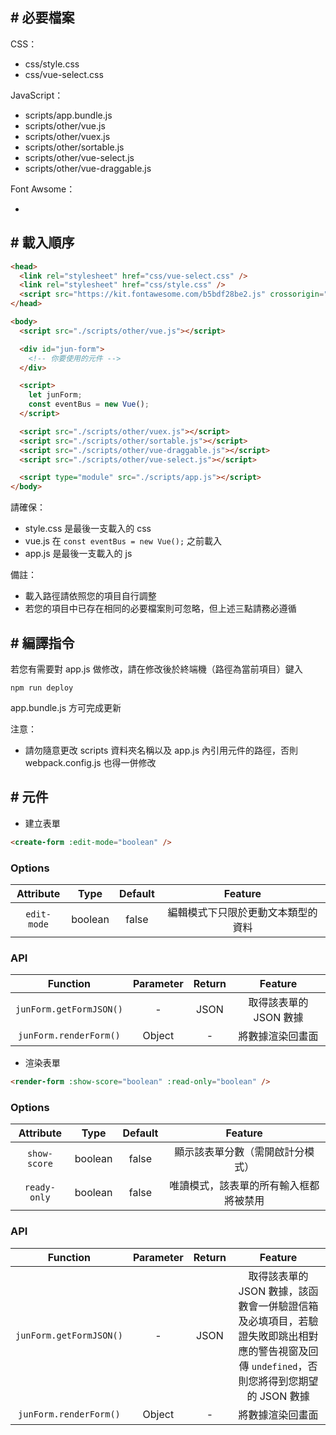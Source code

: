 ## # 必要檔案

CSS：
  - css/style.css
  - css/vue-select.css
  
JavaScript：
  - scripts/app.bundle.js
  - scripts/other/vue.js
  - scripts/other/vuex.js
  - scripts/other/sortable.js
  - scripts/other/vue-select.js
  - scripts/other/vue-draggable.js
  
Font Awsome：
  - <script src="https://kit.fontawesome.com/b5bdf28be2.js" crossorigin="anonymous"></script>
  
## # 載入順序

```html
<head>
  <link rel="stylesheet" href="css/vue-select.css" />
  <link rel="stylesheet" href="css/style.css" />
  <script src="https://kit.fontawesome.com/b5bdf28be2.js" crossorigin="anonymous"></script>
</head>

<body>
  <script src="./scripts/other/vue.js"></script>

  <div id="jun-form">
    <!-- 你要使用的元件 -->
  </div>

  <script>
    let junForm;
    const eventBus = new Vue();
  </script>

  <script src="./scripts/other/vuex.js"></script>
  <script src="./scripts/other/sortable.js"></script>
  <script src="./scripts/other/vue-draggable.js"></script>
  <script src="./scripts/other/vue-select.js"></script>

  <script type="module" src="./scripts/app.js"></script>
</body>
```

請確保：
- style.css 是最後一支載入的 css
- vue.js 在 `const eventBus = new Vue();` 之前載入
- app.js 是最後一支載入的 js

備註：
- 載入路徑請依照您的項目自行調整
- 若您的項目中已存在相同的必要檔案則可忽略，但上述三點請務必遵循

## # 編譯指令

若您有需要對 app.js 做修改，請在修改後於終端機（路徑為當前項目）鍵入

    npm run deploy

app.bundle.js 方可完成更新

注意：

- 請勿隨意更改 scripts 資料夾名稱以及 app.js 內引用元件的路徑，否則 webpack.config.js 也得一併修改

## # 元件

- 建立表單

```html
<create-form :edit-mode="boolean" />
```

### Options

| Attribute   | Type    | Default | Feature                         |
|:-----------:|:-------:|:-------:|:-------------------------------:|
| `edit-mode` | boolean | false   | 編輯模式下只限於更動文本類型的資料 |

### API

| Function                | Parameter | Return | Feature               |
|:-----------------------:|:---------:|:------:|:---------------------:|
| `junForm.getFormJSON()` | -         | JSON   | 取得該表單的 JSON 數據 |
| `junForm.renderForm()`  | Object    | -      | 將數據渲染回畫面       |

- 渲染表單

```html
<render-form :show-score="boolean" :read-only="boolean" />
```

### Options

| Attribute    | Type    | Default | Feature                            |
|:------------:|:-------:|:-------:|:----------------------------------:|
| `show-score` | boolean | false   | 顯示該表單分數（需開啟計分模式）      |
| `ready-only` | boolean | false   | 唯讀模式，該表單的所有輸入框都將被禁用 |

### API

| Function                | Parameter | Return | Feature        |
|:-----------------------:|:---------:|:------:|:--------------:|
| `junForm.getFormJSON()` | -         | JSON   | 取得該表單的 JSON 數據，該函數會一併驗證信箱及必填項目，若驗證失敗即跳出相對應的警告視窗及回傳 `undefined`，否則您將得到您期望的 JSON 數據 |
| `junForm.renderForm()`  | Object    | -      | 將數據渲染回畫面 |
